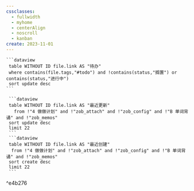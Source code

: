 ```yaml
---
cssclasses:
  - fullwidth
  - myhome
  - centerAlign
  - noscroll
  - kanban
create: 2023-11-01
---
```




````ad-flex
```dataview
 table WITHOUT ID file.link AS "待办"
 where contains(file.tags,"#todo") and !contains(status,"搁置") or contains(status,"进行中")
 sort update desc
```
 
 ```dataview
 table WITHOUT ID file.link AS "最近更新"
   from !"4 做做计划" and !"zob_attach" and !"zob_config" and !"B 单词背诵" and !"zob_memos"
 sort update desc
 limit 22
 ```
 ```dataview
 table WITHOUT ID file.link AS "最近创建"
  from !"4 做做计划" and !"zob_attach" and !"zob_config" and !"B 单词背诵" and !"zob_memos"
 sort create desc
 limit 22
 ```
````

^e4b276

